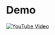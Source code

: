 # Demo
[![YouTube Video](https://img.youtube.com/vi/83OMWA35ICM/0.jpg)](https://www.youtube.com/shorts/83OMWA35ICM)
